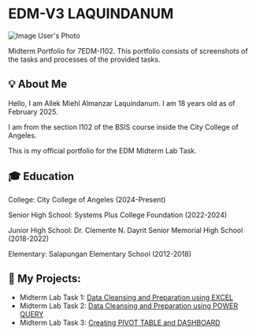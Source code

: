 # EDM-V3 LAQUINDANUM
![Image](https://github.com/user-attachments/assets/627e332f-37a9-4ae2-9ca3-f4880d752cc4)
User's Photo


Midterm Portfolio for 7EDM-I102. This portfolio consists of screenshots of the tasks and processes of the provided tasks.

## 💡 About Me
Hello, I am Allek Miehl Almanzar Laquindanum. I am 18 years old as of February 2025.


I am from the section I102 of the BSIS course inside the City College of Angeles.


This is my official portfolio for the EDM Midterm Lab Task.

## 🎓 Education
College: City College of Angeles (2024-Present)

Senior High School: Systems Plus College Foundation (2022-2024)

Junior High School: Dr. Clemente N. Dayrit Senior Memorial High School (2018-2022)

Elementary: Salapungan Elementary School (2012-2018)

## 📝 My Projects:
- Midterm Lab Task 1: [Data Cleansing and Preparation using EXCEL](https://github.com/leklaquindanum/EDM-Portfolio/blob/main/Midterm%20Lab%20Task%201/task1.md#midterm-lab-task-1)
- Midterm Lab Task 2: [Data Cleansing and Preparation using POWER QUERY](https://github.com/leklaquindanum/EDM-Portfolio/blob/main/Midterm%20Lab%20Task%202/task2.md#midterm-lab-task-2)
- Midterm Lab Task 3: [Creating PIVOT TABLE and DASHBOARD](https://github.com/leklaquindanum/EDM-Portfolio/blob/main/Midterm%20Lab%20Task%203/task3.md)
